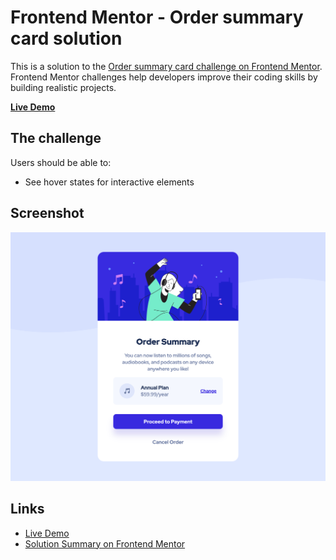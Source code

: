 # Frontend Mentor - Order summary card solution

This is a solution to the [Order summary card challenge on Frontend Mentor](https://www.frontendmentor.io/challenges/order-summary-component-QlPmajDUj). Frontend Mentor challenges help developers improve their coding skills by building realistic projects.

**[Live Demo](https://bgrapes-order-summary.surge.sh/)**

## The challenge

Users should be able to:

- See hover states for interactive elements

## Screenshot

<a href="https://bgrapes-order-summary.surge.sh/" target="_blank">![screenshot](https://raw.githubusercontent.com/bgrapes/frontendmentor-projects/master/order-summary-component/screenshot.png)</a>

## Links

- [Live Demo](https://bgrapes-order-summary.surge.sh/)
- [Solution Summary on Frontend Mentor](https://www.frontendmentor.io/solutions/order-summary-component-DAOS-cWLm)

